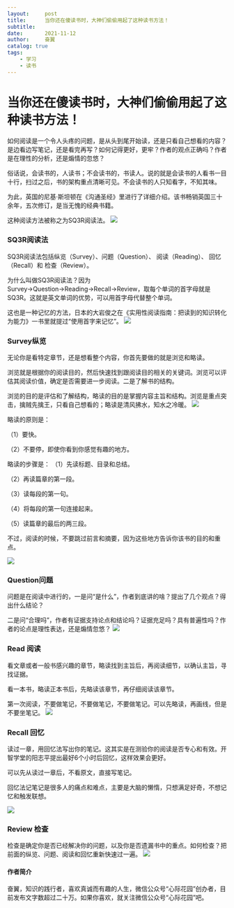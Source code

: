 ```yaml
---
layout:     post
title:      当你还在傻读书时，大神们偷偷用起了这种读书方法！
subtitle:   
date:       2021-11-12
author:     奋翼
catalog: true
tags:
    - 学习
    - 读书
---
```


# 当你还在傻读书时，大神们偷偷用起了这种读书方法！

如何阅读是一个令人头疼的问题，是从头到尾开始读，还是只看自己想看的内容？是边看边写笔记，还是看完再写？如何记得更好，更牢？作者的观点正确吗？作者是在理性的分析，还是煽情的忽悠？

俗话说，会读书的，人读书；不会读书的，书读人。说的就是会读书的人看书一目十行，扫过之后，书的架构重点清晰可见。不会读书的人只知看字，不知其味。

为此，英国的尼基·斯坦顿在《沟通圣经》里进行了详细介绍。该书畅销英国三十余年，五次修订，是当无愧的经典书籍。

这种阅读方法被称之为SQ3R阅读法。
![](https://upload-images.jianshu.io/upload_images/64046-0b5d05acc8f17c71.jpg?imageMogr2/auto-orient/strip%7CimageView2/2/w/1240)

### SQ3R阅读法

SQ3R阅读法包括纵览（Survey）、问题（Question）、 阅读（Reading）、 回忆（Recall）和 检查（Review）。

为什么叫做SQ3R阅读法？因为Survey→Question→Reading→Recall→Review，取每个单词的首字母就是SQ3R。这就是英文单词的优势，可以用首字母代替整个单词。

这也是一种记忆的方法，日本的大岩俊之在《实用性阅读指南：把读到的知识转化为能力》一书里就提过“使用首字来记忆”。
![](https://upload-images.jianshu.io/upload_images/64046-733a4461a5cadd65.jpg?imageMogr2/auto-orient/strip%7CimageView2/2/w/1240)

### Survey纵览

无论你是看特定章节，还是想看整个内容，你首先要做的就是浏览和略读。

浏览就是根据你的阅读目的，然后快速找到跟阅读目的相关的关键词。浏览可以评估其阅读价值，确定是否需要进一步阅读。二是了解书的结构。

浏览的目的是评估和了解结构，略读的目的是掌握内容主旨和结构。浏览是重点突击，擒贼先擒王，只看自己想看的；略读是清风拂水，知水之冷暖。
![](https://upload-images.jianshu.io/upload_images/64046-0286b22e402d75c1.jpg?imageMogr2/auto-orient/strip%7CimageView2/2/w/1240)

略读的原则是：

（1）要快。

（2）不要停，即使你看到你感觉有趣的地方。

略读的步骤是：
（1）先读标题、目录和总结。

（2）再读篇章的第一段。

（3）读每段的第一句。

（4）将每段的第一句连接起来。

（5）读篇章的最后的两三段。

不过，阅读的时候，不要跳过前言和摘要，因为这些地方告诉你该书的目的和重点。

![](https://upload-images.jianshu.io/upload_images/64046-6b2612a3d5da7bc9.jpg?imageMogr2/auto-orient/strip%7CimageView2/2/w/1240)


### Question问题

问题是在阅读中进行的，一是问“是什么”，作者到底讲的啥？提出了几个观点？得出什么结论？

二是问“合理吗”，作者有证据支持论点和结论吗？证据充足吗？具有普遍性吗？作者的论点是理性表达，还是煽情忽悠？
![](https://upload-images.jianshu.io/upload_images/64046-c9c0a64b1cd2a6cc.jpg?imageMogr2/auto-orient/strip%7CimageView2/2/w/1240)

### Read 阅读

看文章或者一般书感兴趣的章节，略读找到主旨后，再阅读细节，以确认主旨，寻找证据。

看一本书，略读正本书后，先略读该章节，再仔细阅读该章节。

第一次阅读，不要做笔记，不要做笔记，不要做笔记。可以先略读，再画线，但是不要坐笔记。
![](https://upload-images.jianshu.io/upload_images/64046-dbaed0c809435e58.jpg?imageMogr2/auto-orient/strip%7CimageView2/2/w/1240)

### Recall 回忆

读过一章，用回忆法写出你的笔记。这其实是在测验你的阅读是否专心和有效。开智学堂的阳志平提出最好6个小时后回忆，这样效果会更好。

可以先从读过一章后，不看原文，直接写笔记。

回忆法记笔记是很多人的痛点和难点，主要是大脑的懒惰，只想满足好奇，不想记忆和触发联想。

![](https://upload-images.jianshu.io/upload_images/64046-99c419a67e9795ca.jpg?imageMogr2/auto-orient/strip%7CimageView2/2/w/1240)


### Review 检查

检查是确定你是否已经解决你的问题，以及你是否遗漏书中的重点。如何检查？把前面的纵览、问题、阅读和回忆重新快速过一遍。
![](https://upload-images.jianshu.io/upload_images/64046-b9a4829a7d43a84f.jpg?imageMogr2/auto-orient/strip%7CimageView2/2/w/1240)


#### 作者简介
奋翼，知识的践行者，喜欢真诚而有趣的人生，微信公众号“心际花园”创办者，目前发布文字数超过二十万。如果你喜欢，就关注微信公众号“心际花园”吧。




